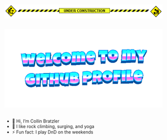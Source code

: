 <br>

![](under-construction.gif)

<br>

<div align="center">
	<img src="welcome-header.gif" alt="welcome to my github profile">
	<br>
	<br>
</div>

- 👋 Hi, I’m Collin Bratzler
- 🌱 I like rock climbing, surging, and yoga
- ⚡ Fun fact: I play DnD on the weekends
